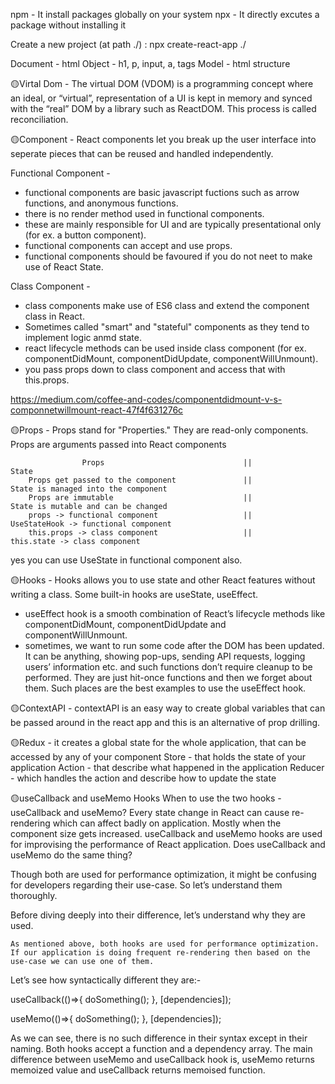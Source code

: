 npm - It install packages globally on your system
npx - It directly excutes a package without installing it

Create a new project (at path ./) : npx create-react-app ./

Document - html
Object - h1, p, input, a, tags
Model - html structure

🟡Virtal Dom - The virtual DOM (VDOM) is a programming concept where an ideal, or “virtual”, representation of a UI is kept in memory and synced with the “real” DOM by a library such as ReactDOM. This process is called reconciliation.

🟡Component - React components let you break up the user interface into seperate pieces that can be reused and handled independently.

Functional Component -

- functional components are basic javascript fuctions such as arrow functions, and anonymous functions.
- there is no render method used in functional components.
- these are mainly responsible for UI and are typically presentational only (for ex. a button component).
- functional components can accept and use props.
- functional components should be favoured if you do not neet to make use of React State.

Class Component -

- class components make use of ES6 class and extend the component class in React.
- Sometimes called "smart" and "stateful" components as they tend to implement logic anmd state.
- react lifecycle methods can be used inside class component (for ex. componentDidMount, componentDidUpdate, componentWillUnmount).
- you pass props down to class component and access that with this.props.

https://medium.com/coffee-and-codes/componentdidmount-v-s-componnetwillmount-react-47f4f631276c

🟡Props - Props stand for "Properties." They are read-only components. Props are arguments passed into React components

                    Props                               ||                             State
        Props get passed to the component               ||            State is managed into the component
        Props are immutable                             ||            State is mutable and can be changed
        props -> functional component                   ||            UseStateHook -> functional component
        this.props -> class component                   ||            this.state -> class component

yes you can use UseState in functional component also.

🟡Hooks - Hooks allows you to use state and other React features without writing a class. Some built-in hooks are useState, useEffect.

- useEffect hook is a smooth combination of React’s lifecycle methods like componentDidMount, componentDidUpdate and componentWillUnmount.
- sometimes, we want to run some code after the DOM has been updated. It can be anything, showing pop-ups, sending API requests, logging users’ information etc. and such functions don’t require cleanup to be performed. They are just hit-once functions and then we forget about them. Such places are the best examples to use the useEffect hook.

🟡ContextAPI - contextAPI is an easy way to create global variables that can be passed around in the react app and this is an alternative of prop drilling.

🟡Redux - it creates a global state for the whole application, that can be accessed by any of your component
Store - that holds the state of your application
Action - that describe what happened in the application
Reducer - which handles the action and describe how to update the state

🟡useCallback and useMemo Hooks
When to use the two hooks - useCallback and useMemo?
Every state change in React can cause re-rendering which can affect badly on application. Mostly when the component size gets increased. useCallback and useMemo hooks are used for improvising the performance of React application.
Does useCallback and useMemo do the same thing?

Though both are used for performance optimization, it might be confusing for developers regarding their use-case. So let’s understand them thoroughly.

Before diving deeply into their difference, let’s understand why they are used.

    As mentioned above, both hooks are used for performance optimization.
    If our application is doing frequent re-rendering then based on the use-case we can use one of them.

Let’s see how syntactically different they are:-

useCallback(()=>{
doSomething();
}, [dependencies]);

useMemo(()=>{
doSomething();
}, [dependencies]);

As we can see, there is no such difference in their syntax except in their naming. Both hooks accept a function and a dependency array. The main difference between useMemo and useCallback hook is, useMemo returns memoized value and useCallback returns memoised function.
